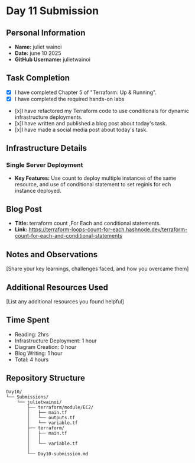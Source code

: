 # Day 11 Submission

## Personal Information
- **Name:** juliet wainoi
- **Date:** june 10 2025
- **GitHub Username:** julietwainoi

## Task Completion
 - [x] I have completed Chapter 5 of "Terraform: Up & Running".
 - [x] I have completed the required hands-on labs
 - [x]I have refactored my Terraform code to use conditionals for dynamic infrastructure deployments.
- [x]I have written and published a blog post about today's task.
- [x]I have made a social media post about today's task.




## Infrastructure Details

### Single Server Deployment

- **Key Features:** Use count to deploy multiple instances of the same resource, and use of conditional statement to set reginis for ech instance deployed.

## Blog Post
- **Title:** terraform count ,For Each and conditional statements.
- **Link:** https://terraform-loops-count-for-each.hashnode.dev/terraform-count-for-each-and-conditional-statements



## Notes and Observations
[Share your key learnings, challenges faced, and how you overcame them]

## Additional Resources Used
[List any additional resources you found helpful]

## Time Spent
- Reading: 2hrs
- Infrastructure Deployment: 1 hour
- Diagram Creation: 0 hour
- Blog Writing: 1 hour
- Total: 4 hours

## Repository Structure
```
Day10/
└── Submissions/
    └── julietwainoi/
        ├── terraform/module/EC2/
        │   ├── main.tf
        │   └── outputs.tf
        │   └── variable.tf
        ├── terraform/
        │   ├── main.tf
        │   │  
        │   └── variable.tf
        │ 
        └── Day10-submission.md
``` 



